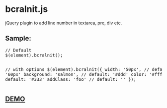 # bcralnit.js
jQuery plugin to add line number in textarea, pre, div etc.

<h2>Sample:</h2>
<pre>// Default
$(element).bcralnit();

// with options
$(element).bcralnit({
    width: '50px',           // default: '60px'
    background: 'salmon',    // default: '#ddd'
    color: '#fff',           // default: '#333'
    addClass: 'foo'          // default: ''
});</pre>

<h2><a href="http://ibacor.com/download/demo/bcralnitjs/">DEMO</a></h2>
